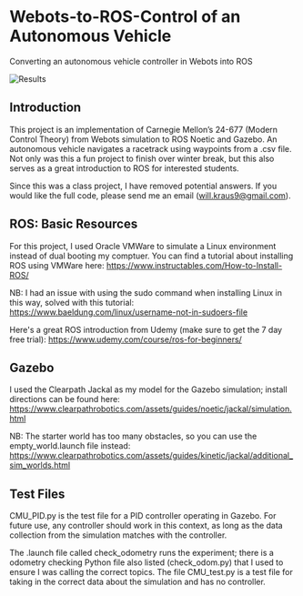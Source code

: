 # Webots-to-ROS-Control of an Autonomous Vehicle
Converting an autonomous vehicle controller in Webots into ROS

![Results](https://github.com/willkraus9/Webots-to-ROS-Control/blob/1a3ab11c03f13875878b7ed3bb3db38e4f918547/CMU_PID%20GIF.gif)

## Introduction

This project is an implementation of Carnegie Mellon’s 24-677 (Modern Control Theory) from Webots simulation to ROS Noetic and Gazebo. An autonomous vehicle navigates a racetrack using waypoints from a .csv file. Not only was this a fun project to finish over winter break, but this also serves as a great introduction to ROS for interested students. 

Since this was a class project, I have removed potential answers. If you would like the full code, please send me an email (will.kraus9@gmail.com).

## ROS: Basic Resources
For this project, I used Oracle VMWare to simulate a Linux environment instead of dual booting my comptuer. You can find a tutorial about installing ROS using VMWare here: https://www.instructables.com/How-to-Install-ROS/ 

NB: I had an issue with using the sudo command when installing Linux in this way, solved with this tutorial: https://www.baeldung.com/linux/username-not-in-sudoers-file

Here's a great ROS introduction from Udemy (make sure to get the 7 day free trial): https://www.udemy.com/course/ros-for-beginners/

## Gazebo
I used the Clearpath Jackal as my model for the Gazebo simulation; install directions can be found here: https://www.clearpathrobotics.com/assets/guides/noetic/jackal/simulation.html

NB: The starter world has too many obstacles, so you can use the empty_world.launch file instead: https://www.clearpathrobotics.com/assets/guides/kinetic/jackal/additional_sim_worlds.html

## Test Files
CMU_PID.py is the test file for a PID controller operating in Gazebo. For future use, any controller should work in this context, as long as the data collection from the simulation matches with the controller. 

The .launch file called check_odometry runs the experiment; there is a odometry checking Python file also listed (check_odom.py) that I used to ensure I was calling the correct topics. 
The file CMU_test.py is a test file for taking in the correct data about the simulation and has no controller.
